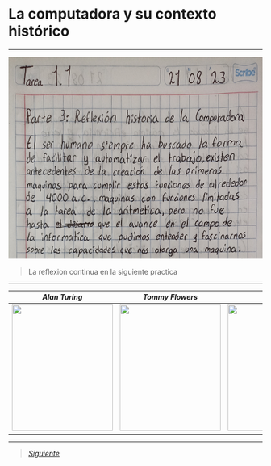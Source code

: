# La computadora y su contexto histórico

----

<img src="Imagenes/1(1).jpg" height="400">

> La reflexion continua en la siguiente practica

----
| *Alan Turing* | *Tommy Flowers* | *Von Neumann* |
| --------- | --------- | -----:|
| <img src="https://github.com/CristianMald/Informatica/assets/142453680/46e9ae74-57e9-4e0f-8f93-6ec042b66681" width="200" height="250"> | <img src="https://github.com/CristianMald/Informatica/assets/142453680/b2f71953-288e-4a8f-b443-cb86cdd71b7b" width="200" height="250"> | <img src="https://github.com/CristianMald/Informatica/assets/142453680/c0c4805e-1495-48b1-8bb0-0ce6191c7d70" width="200" height="250"> |
----


> [*Siguiente*](Practica2.md)

